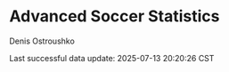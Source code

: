 # Advanced Soccer Statistics
Denis Ostroushko

<!-- gfm -->

Last successful data update: 2025-07-13 20:20:26 CST
